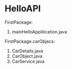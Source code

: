 # HelloAPI

FirstPackage:
1. mainHelloApplilication.java

FirstPackage.carObjecs:
1. CarDetails.java
2. CarObject.java
3. CarService.java
